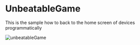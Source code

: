 # UnbeatableGame
This is the sample how to back to the home screen of devices programmatically


![unbeatableGame](https://user-images.githubusercontent.com/67716751/224170186-86f27e13-0d3c-46c2-b928-ad859fd56aab.gif)
